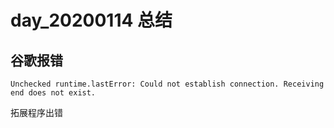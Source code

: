 # day_20200114 总结

## 谷歌报错

```
Unchecked runtime.lastError: Could not establish connection. Receiving end does not exist.
```

拓展程序出错
